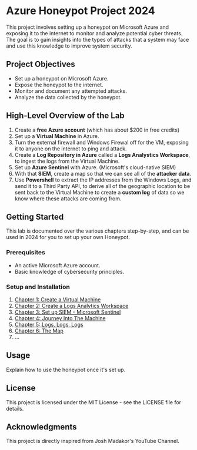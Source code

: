 # Azure Honeypot Project 2024

This project involves setting up a honeypot on Microsoft Azure and exposing it to the internet to monitor and analyze potential cyber threats. The goal is to gain insights into the types of attacks that a system may face and use this knowledge to improve system security.

## Project Objectives

- Set up a honeypot on Microsoft Azure.
- Expose the honeypot to the internet.
- Monitor and document any attempted attacks.
- Analyze the data collected by the honeypot.

## High-Level Overview of the Lab
 1. Create a **free Azure account** (which has about $200 in free  credits)
 2. Set up a **Virtual Machine** in Azure.
 3. Turn the external firewall and Windows Firewal off for the VM, exposing it to anyone on the internet to ping and attack.
 4. Create a **Log Repository in Azure** called a **Logs Analystics Workspace**, to ingest the logs from the Virtual Machine.
 5. Set up **Azure Sentinel** with Azure. (Microsoft's cloud-native SIEM)
 6. With that **SIEM**, create a map so that we can see all of the **attacker data**.
 7. Use **Powershell** to extract the IP addresses from the Windows Logs, and send it to a Third Party API, to derive all of the geographic location to be sent back to the Virtual Machine to create a **custom log** of data so we know where these attacks are coming from.

## Getting Started

This lab is documented over the various chapters step-by-step, and can be used in 2024 for you to set up your own Honeypot.

### Prerequisites

- An active Microsoft Azure account.
- Basic knowledge of cybersecurity principles.

### Setup and Installation

1. [Chapter 1: Create a Virtual Machine](https://github.com/ZeroTrustAccess/Honeypot/blob/main/Step1_VM.md)
2. [Chapter 2: Create a Logs Analytics Workspace](https://github.com/ZeroTrustAccess/Honeypot/blob/main/Step2_LAW.md)
3. [Chapter 3: Set up SIEM - Microsoft Sentinel](https://github.com/ZeroTrustAccess/Honeypot/blob/main/Step3_Sent.md)
4. [Chapter 4: Journey Into The Machine](https://github.com/ZeroTrustAccess/Honeypot/blob/main/Step4_Run.md)
5. [Chapter 5: Logs, Logs, Logs](https://github.com/ZeroTrustAccess/Honeypot/blob/main/Step5_Log.md)
6. [Chapter 6: The Map](https://github.com/ZeroTrustAccess/Honeypot/blob/main/Step6_Map.md)
7. 
   ...

## Usage

Explain how to use the honeypot once it's set up.


## License

This project is licensed under the MIT License - see the LICENSE file for details.

## Acknowledgments

This project is directly inspired from Josh Madakor's YouTube Channel.
